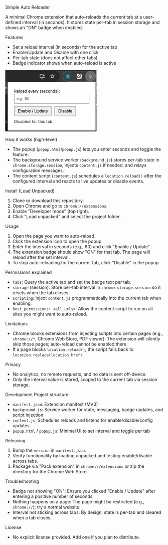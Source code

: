 Simple Auto Reloader

A minimal Chrome extension that auto-reloads the current tab at a user-defined interval (in seconds). It stores state per-tab in session storage and shows an "ON" badge when enabled.

Features
- Set a reload interval (in seconds) for the active tab
- Enable/Update and Disable with one click
- Per-tab state (does not affect other tabs)
- Badge indicator shows when auto-reload is active

![Extension popup showing controls](docs/extension-popup.png)

How it works (high-level)
- The popup (`popup.html`/`popup.js`) lets you enter seconds and toggle the feature.
- The background service worker (`background.js`) stores per-tab state in `chrome.storage.session`, injects `content.js` if needed, and relays configuration messages.
- The content script (`content.js`) schedules a `location.reload()` after the configured interval and reacts to live updates or disable events.

Install (Load Unpacked)
1. Clone or download this repository.
2. Open Chrome and go to `chrome://extensions`.
3. Enable "Developer mode" (top right).
4. Click "Load unpacked" and select the project folder.

Usage
1. Open the page you want to auto-reload.
2. Click the extension icon to open the popup.
3. Enter the interval in seconds (e.g., 60) and click "Enable / Update".
4. The extension badge should show "ON" for that tab. The page will reload after the set interval.
5. To stop auto-reloading for the current tab, click "Disable" in the popup.

Permissions explained
- `tabs`: Query the active tab and set the badge text per tab.
- `storage` (session): Store per-tab interval in `chrome.storage.session` so it resets when the tab closes.
- `scripting`: Inject `content.js` programmatically into the current tab when enabling.
- `host_permissions: <all_urls>`: Allow the content script to run on all sites you might want to auto-reload.

Limitations
- Chrome blocks extensions from injecting scripts into certain pages (e.g., `chrome://*`, Chrome Web Store, PDF viewer). The extension will silently skip those pages; auto-reload cannot be enabled there.
- If a page blocks `location.reload()`, the script falls back to `location.replace(location.href)`.

Privacy
- No analytics, no remote requests, and no data is sent off-device.
- Only the interval value is stored, scoped to the current tab via session storage.

Development
Project structure:
- `manifest.json`: Extension manifest (MV3)
- `background.js`: Service worker for state, messaging, badge updates, and script injection
- `content.js`: Schedules reloads and listens for enable/disable/config updates
- `popup.html` / `popup.js`: Minimal UI to set interval and toggle per tab

Releasing
1. Bump the `version` in `manifest.json`.
2. Verify functionality by loading unpacked and testing enable/disable across tabs.
3. Package via "Pack extension" in `chrome://extensions` or zip the directory for the Chrome Web Store.

Troubleshooting
- Badge not showing "ON": Ensure you clicked "Enable / Update" after entering a positive number of seconds.
- Nothing happens on a page: The page might be restricted (e.g., `chrome://`); try a normal website.
- Interval not sticking across tabs: By design, state is per-tab and cleared when a tab closes.

License
- No explicit license provided. Add one if you plan to distribute.


